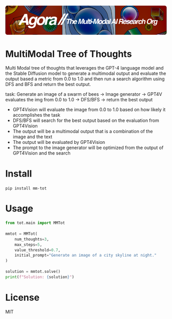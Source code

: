 [![Multi-Modality](agorabanner.png)](https://discord.gg/qUtxnK2NMf)

# MultiModal Tree of Thoughts
Multi Modal tree of thoughts that leverages the GPT-4 language model and the
Stable Diffusion model to generate a multimodal output and evaluate the
output based a metric from 0.0 to 1.0 and then run a search algorithm using DFS and BFS and return the best output.
    
    
task: Generate an image of a swarm of bees -> Image generator -> GPT4V evaluates the img from 0.0 to 1.0 -> DFS/BFS -> return the best output


- GPT4Vision will evaluate the image from 0.0 to 1.0 based on how likely it accomplishes the task
- DFS/BFS will search for the best output based on the evaluation from GPT4Vision
- The output will be a multimodal output that is a combination of the image and the text
- The output will be evaluated by GPT4Vision
- The prompt to the image generator will be optimized from the output of GPT4Vision and the search

# Install
`pip install mm-tot`

# Usage
```python
from tot.main import MMTot

mmtot = MMTot(
    num_thoughts=3, 
    max_steps=5, 
    value_threshold=0.7, 
    initial_prompt="Generate an image of a city skyline at night."
)

solution = mmtot.solve()
print(f"Solution: {solution}")
```


# License
MIT

